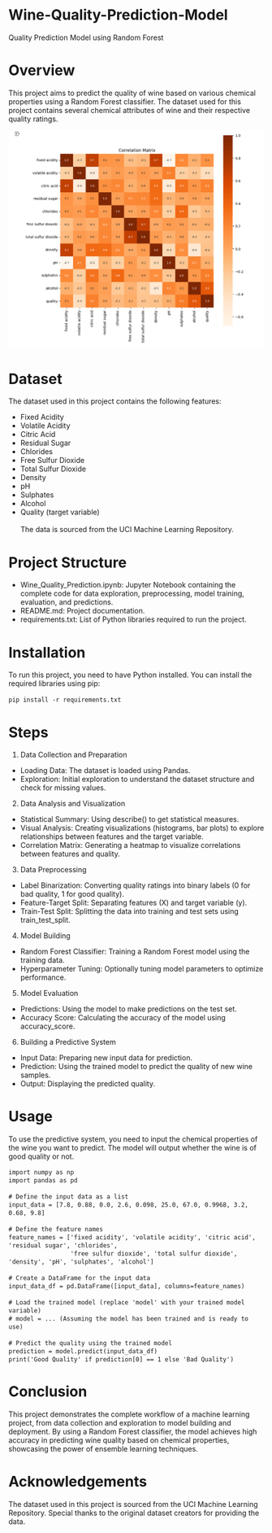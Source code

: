 # Wine-Quality-Prediction-Model
Quality Prediction Model using Random Forest


# Overview
This project aims to predict the quality of wine based on various chemical properties using a Random Forest classifier. The dataset used for this project contains several chemical attributes of wine and their respective quality ratings.

<img src="/wqp-model-heatmap.png">

# Dataset
The dataset used in this project contains the following features:

* Fixed Acidity
* Volatile Acidity
* Citric Acid
* Residual Sugar
* Chlorides
* Free Sulfur Dioxide
* Total Sulfur Dioxide
* Density
* pH
* Sulphates
* Alcohol
* Quality (target variable)
  \
  \
The data is sourced from the UCI Machine Learning Repository.

# Project Structure
* Wine_Quality_Prediction.ipynb: Jupyter Notebook containing the complete code for data exploration, preprocessing, model training, evaluation, and predictions.
* README.md: Project documentation.
* requirements.txt: List of Python libraries required to run the project.

# Installation
To run this project, you need to have Python installed. You can install the required libraries using pip:

```pip install -r requirements.txt```

# Steps
1. Data Collection and Preparation
* Loading Data: The dataset is loaded using Pandas.
* Exploration: Initial exploration to understand the dataset structure and check for missing values.
2. Data Analysis and Visualization
* Statistical Summary: Using describe() to get statistical measures.
* Visual Analysis: Creating visualizations (histograms, bar plots) to explore relationships between features and the target variable.
* Correlation Matrix: Generating a heatmap to visualize correlations between features and quality.
3. Data Preprocessing
* Label Binarization: Converting quality ratings into binary labels (0 for bad quality, 1 for good quality).
* Feature-Target Split: Separating features (X) and target variable (y).
* Train-Test Split: Splitting the data into training and test sets using train_test_split.
4. Model Building
* Random Forest Classifier: Training a Random Forest model using the training data.
* Hyperparameter Tuning: Optionally tuning model parameters to optimize performance.
5. Model Evaluation
* Predictions: Using the model to make predictions on the test set.
* Accuracy Score: Calculating the accuracy of the model using accuracy_score.
6. Building a Predictive System
* Input Data: Preparing new input data for prediction.
* Prediction: Using the trained model to predict the quality of new wine samples.
* Output: Displaying the predicted quality.

# Usage
To use the predictive system, you need to input the chemical properties of the wine you want to predict. The model will output whether the wine is of good quality or not.

```
import numpy as np
import pandas as pd

# Define the input data as a list
input_data = [7.8, 0.88, 0.0, 2.6, 0.098, 25.0, 67.0, 0.9968, 3.2, 0.68, 9.8]

# Define the feature names
feature_names = ['fixed acidity', 'volatile acidity', 'citric acid', 'residual sugar', 'chlorides',
                 'free sulfur dioxide', 'total sulfur dioxide', 'density', 'pH', 'sulphates', 'alcohol']

# Create a DataFrame for the input data
input_data_df = pd.DataFrame([input_data], columns=feature_names)

# Load the trained model (replace 'model' with your trained model variable)
# model = ... (Assuming the model has been trained and is ready to use)

# Predict the quality using the trained model
prediction = model.predict(input_data_df)
print('Good Quality' if prediction[0] == 1 else 'Bad Quality')
```

# Conclusion
This project demonstrates the complete workflow of a machine learning project, from data collection and exploration to model building and deployment. By using a Random Forest classifier, the model achieves high accuracy in predicting wine quality based on chemical properties, showcasing the power of ensemble learning techniques.

# Acknowledgements
The dataset used in this project is sourced from the UCI Machine Learning Repository.
Special thanks to the original dataset creators for providing the data.

